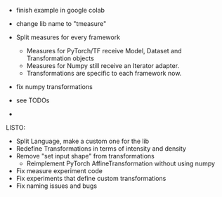 * finish example in google colab
* change lib name to "tmeasure"
* Split measures for every framework
    * Measures for PyTorch/TF receive Model, Dataset and Transformation objects
    * Measures for Numpy still receive an Iterator adapter. 
    * Transformations are specific to each framework now.

* fix numpy transformations
* see TODOs
* 

LISTO:

* Split Language, make a custom one for the lib
* Redefine Transformations in terms of intensity and density 
* Remove "set input shape" from
 transformations
    * Reimplement PyTorch AffineTransformation without using numpy     
* Fix measure experiment code
* Fix experiments that define custom transformations
* Fix naming issues and bugs